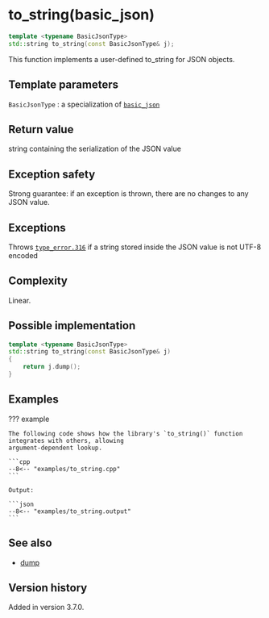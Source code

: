 # to_string(basic_json)

```cpp
template <typename BasicJsonType>
std::string to_string(const BasicJsonType& j);
```

This function implements a user-defined to_string for JSON objects.

## Template parameters

`BasicJsonType`
:   a specialization of [`basic_json`](index.md)

## Return value

string containing the serialization of the JSON value

## Exception safety

Strong guarantee: if an exception is thrown, there are no changes to any JSON value.

## Exceptions

Throws [`type_error.316`](../../home/exceptions.md#jsonexceptiontype_error316) if a string stored inside the JSON value
is not UTF-8 encoded

## Complexity

Linear.

## Possible implementation

```cpp
template <typename BasicJsonType>
std::string to_string(const BasicJsonType& j)
{
    return j.dump();
}
```

## Examples

??? example

    The following code shows how the library's `to_string()` function integrates with others, allowing
    argument-dependent lookup.

    ```cpp
    --8<-- "examples/to_string.cpp"
    ```

    Output:

    ```json
    --8<-- "examples/to_string.output"
    ```

## See also

- [dump](dump.md)

## Version history

Added in version 3.7.0.
